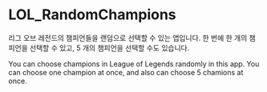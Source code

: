 # LOL_RandomChampions
리그 오브 레전드의 챔피언들을 랜덤으로 선택할 수 있는 앱입니다.
한 번에 한 개의 챔피언을 선택할 수 있고, 5 개의 챔피언을 선택할 수도 있습니다.

You can choose champions in League of Legends randomly in this app.
You can choose one champion at once, and also can choose 5 chamions at once.
